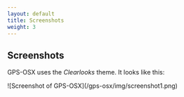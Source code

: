 ```yaml
---
layout: default
title: Screenshots
weight: 3
---
```


## Screenshots

GPS-OSX uses the *Clearlooks* theme. It looks like this:

<!-- hack to escape the default layout (I feel bad about this) -->
</article>
<div class="span12">
![Screenshot of GPS-OSX](/gps-osx/img/screenshot1.png)
</div>
<article>